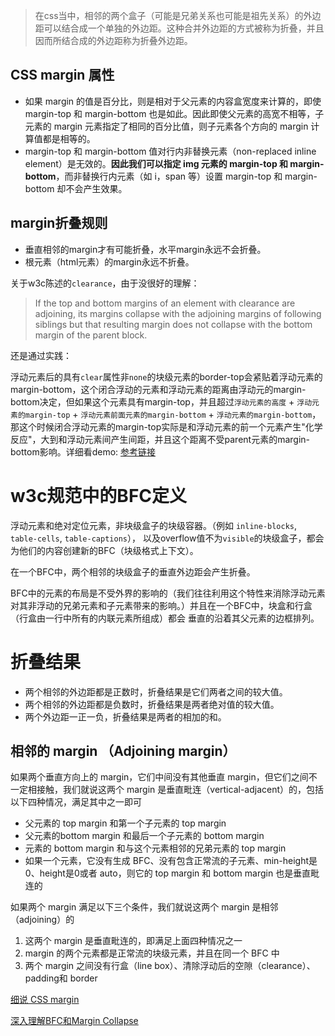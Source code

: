> 在css当中，相邻的两个盒子（可能是兄弟关系也可能是祖先关系）的外边距可以结合成一个单独的外边距。这种合并外边距的方式被称为折叠，并且因而所结合成的外边距称为折叠外边距。

## CSS margin 属性
- 如果 margin 的值是百分比，则是相对于父元素的内容盒宽度来计算的，即使 margin-top 和 margin-bottom 也是如此。因此即使父元素的高宽不相等，子元素的 margin 元素指定了相同的百分比值，则子元素各个方向的 margin 计算值都是相等的。
- margin-top 和 margin-bottom 值对行内非替换元素（non-replaced inline element）是无效的。**因此我们可以指定 img 元素的 margin-top 和 margin-bottom**，而非替换行内元素（如 i，span 等）设置 margin-top 和 margin-bottom 却不会产生效果。

## margin折叠规则

- 垂直相邻的margin才有可能折叠，水平margin永远不会折叠。
- 根元素（html元素）的margin永远不折叠。

关于w3c陈述的`clearance`，由于没很好的理解：

> If the top and bottom margins of an element with clearance are adjoining, its margins collapse with the adjoining margins of following siblings but that resulting margin does not collapse with the bottom margin of the parent block.

还是通过实践：

浮动元素后的具有`clear`属性非`none`的块级元素的border-top会紧贴着浮动元素的margin-bottom，这个闭合浮动的元素和浮动元素的距离由浮动元的margin-bottom决定，但如果这个元素具有margin-top，并且超过`浮动元素的高度` + `浮动元素的margin-top` + `浮动元素前面元素的margin-bottom` + `浮动元素的margin-bottom`，那这个时候闭合浮动元素的margin-top实际是和浮动元素的前一个元素产生"化学反应"，大到和浮动元素间产生间距，并且这个距离不受parent元素的margin-bottom影响。详细看demo: [参考链接](https://jsfiddle.net/JohnsonCheg/7ofsc6eL/13/)





# w3c规范中的BFC定义
浮动元素和绝对定位元素，非块级盒子的块级容器。（例如 `inline-blocks`, `table-cells`, `table-captions`），
以及overflow值不为`visible`的块级盒子，都会为他们的内容创建新的BFC（块级格式上下文）。

在一个BFC中，两个相邻的块级盒子的垂直外边距会产生折叠。

BFC中的元素的布局是不受外界的影响的（我们往往利用这个特性来消除浮动元素对其非浮动的兄弟元素和子元素带来的影响。）并且在一个BFC中，块盒和行盒（行盒由一行中所有的内联元素所组成）都会 垂直的沿着其父元素的边框排列。

# 折叠结果
- 两个相邻的外边距都是正数时，折叠结果是它们两者之间的较大值。
- 两个相邻的外边距都是负数时，折叠结果是两者绝对值的较大值。
- 两个外边距一正一负，折叠结果是两者的相加的和。


## 相邻的 margin （Adjoining margin）

如果两个垂直方向上的 margin，它们中间没有其他垂直 margin，但它们之间不一定相接触，我们就说这两个 margin 是垂直毗连（vertical-adjacent）的，包括以下四种情况，满足其中之一即可

- 父元素的 top margin 和第一个子元素的 top margin
- 父元素的bottom margin 和最后一个子元素的 bottom margin
- 元素的 bottom margin 和与这个元素相邻的兄弟元素的 top margin
- 如果一个元素，它没有生成 BFC、没有包含正常流的子元素、min-height是0、height是0或者 auto，则它的 top margin 和 bottom margin 也是垂直毗连的

如果两个 margin 满足以下三个条件，我们就说这两个 margin 是相邻（adjoining）的

1. 这两个 margin 是垂直毗连的，即满足上面四种情况之一
2. margin 的两个元素都是正常流的块级元素，并且在同一个 BFC 中
3. 两个 margin 之间没有行盒（line box）、清除浮动后的空隙（clearance）、padding和 border


[细说 CSS margin](https://blog.coding.net/blog/css-margin)

[深入理解BFC和Margin Collapse](https://www.w3cplus.com/css/understanding-bfc-and-margin-collapse.html)

